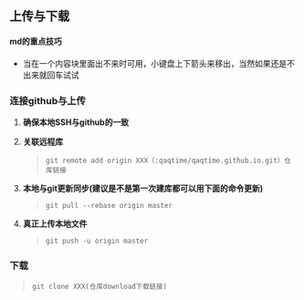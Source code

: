 ## 上传与下载

#### md的重点技巧

* 当在一个内容块里面出不来时可用，小键盘上下箭头来移出，当然如果还是不出来就回车试试

### 连接github与上传

1. **确保本地SSH与github的一致**

2. **关联远程库**

   > ```shell
   > git remote add origin XXX（:qaqtime/qaqtime.github.io.git）仓库链接
   > ```

3. **本地与git更新同步(建议是不是第一次建库都可以用下面的命令更新)**

   > ```shell
   > git pull --rebase origin master
   > ```
   >
   >

4. **真正上传本地文件**

   > ```shell
   > git push -u origin master
   > ```

### 下载

> ```shell
> git clone XXX(仓库download下载链接)
> ```

